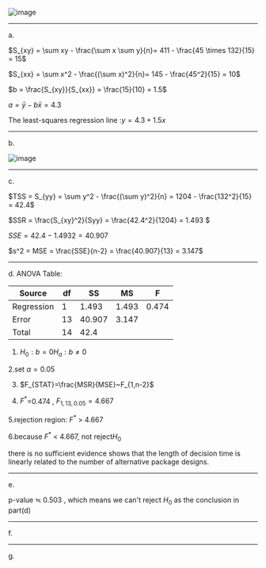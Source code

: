 ![image](https://github.com/user-attachments/assets/beed9c40-3973-4403-9b7f-46d189d011a7)

__________
a.

$S_{xy} = \sum xy - \frac{\sum x \sum y}{n}= 411 - \frac{45 \times 132}{15} = 15$

$S_{xx} = \sum x^2 - \frac{(\sum x)^2}{n}= 145 - \frac{45^2}{15} = 10$

$b = \frac{S_{xy}}{S_{xx}} = \frac{15}{10} = 1.5$

$a = \bar{y} - b\bar{x} = 4.3$

The least-squares regression line :$y=4.3+1.5x$

________
b.

![image](https://github.com/user-attachments/assets/db5e15e7-614b-45a9-ba0a-d75e4500d043)

________
c.

$TSS = S_{yy} = \sum y^2 - \frac{(\sum y)^2}{n} = 1204 - \frac{132^2}{15} = 42.4$

$SSR = \frac{S_{xy}^2}{Syy} = \frac{42.4^2}{1204} = 1.493 $

$SSE = 42.4 - 1.4932 = 40.907$

$s^2 = MSE = \frac{SSE}{n-2} = \frac{40.907}{13} = 3.147$

_______
d.
ANOVA Table:

| Source     | df | SS      | MS     | F      |
|------------|----|---------|--------|--------|
| Regression | 1  | 1.493   | 1.493  | 0.474  |
| Error      | 13 | 40.907  | 3.147  |        |
| Total      | 14 | 42.4    |        |        |


1. $H_0: b=0 H_a: b≠0$

2.set $\alpha =0.05$

3. $F_{STAT}=\frac{MSR}{MSE}~F_{1,n-2}$

4. $F^*$=0.474 , $F_{1,13,0.05}=4.667$

5.rejection region:   $F^*$ > 4.667

6.because $F^*$ < 4.667, not reject$H_0$

there is no sufficient evidence shows that the length of decision time is linearly related to the number of alternative package designs.

_______
e.

p-value ≒ 0.503 , which means we can't reject $H_0$ as the conclusion in part(d)

__________
f.




_______
g.










